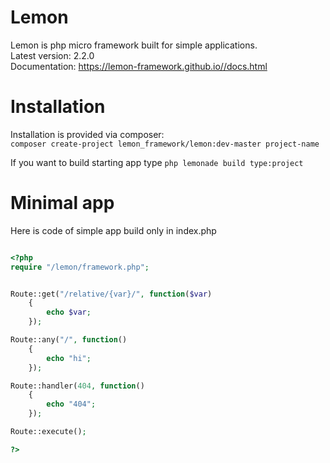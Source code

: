 # Lemon

Lemon is php micro framework built for simple applications.\
Latest version: 2.2.0\
Documentation: https://lemon-framework.github.io//docs.html

# Installation

Installation is provided via composer:\
`composer create-project lemon_framework/lemon:dev-master project-name`

If you want to build starting app type `php lemonade build type:project`

# Minimal app

Here is code of simple app build only in index.php

```php    

<?php
require "/lemon/framework.php";


Route::get("/relative/{var}/", function($var)
    {
        echo $var;
    });

Route::any("/", function()
    {
        echo "hi";
    });

Route::handler(404, function()
    {
        echo "404";
    });

Route::execute();

?>

```
